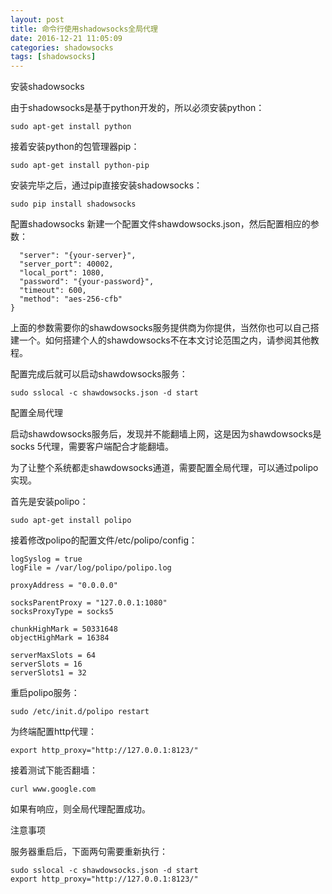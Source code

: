 ```yaml
---
layout: post
title: 命令行使用shadowsocks全局代理
date: 2016-12-21 11:05:09
categories: shadowsocks
tags: [shadowsocks]
---
```



安装shadowsocks

由于shadowsocks是基于python开发的，所以必须安装python：

```
sudo apt-get install python
```
接着安装python的包管理器pip：

```
sudo apt-get install python-pip
```
安装完毕之后，通过pip直接安装shadowsocks：
```
sudo pip install shadowsocks
```
配置shadowsocks
新建一个配置文件shawdowsocks.json，然后配置相应的参数：
``` {
  "server": "{your-server}",
  "server_port": 40002,
  "local_port": 1080,
  "password": "{your-password}",
  "timeout": 600,
  "method": "aes-256-cfb"
}
```
上面的参数需要你的shawdowsocks服务提供商为你提供，当然你也可以自己搭建一个。如何搭建个人的shawdowsocks不在本文讨论范围之内，请参阅其他教程。

配置完成后就可以启动shawdowsocks服务：

```
sudo sslocal -c shawdowsocks.json -d start
```
配置全局代理

启动shawdowsocks服务后，发现并不能翻墙上网，这是因为shawdowsocks是socks 5代理，需要客户端配合才能翻墙。

为了让整个系统都走shawdowsocks通道，需要配置全局代理，可以通过polipo实现。

首先是安装polipo：

```
sudo apt-get install polipo
```
接着修改polipo的配置文件/etc/polipo/config：
```
logSyslog = true
logFile = /var/log/polipo/polipo.log

proxyAddress = "0.0.0.0"

socksParentProxy = "127.0.0.1:1080"
socksProxyType = socks5

chunkHighMark = 50331648
objectHighMark = 16384

serverMaxSlots = 64
serverSlots = 16
serverSlots1 = 32
```
重启polipo服务：

```
sudo /etc/init.d/polipo restart
```
为终端配置http代理：
```
export http_proxy="http://127.0.0.1:8123/"
```
接着测试下能否翻墙：
```
curl www.google.com
```
如果有响应，则全局代理配置成功。

注意事项

服务器重启后，下面两句需要重新执行：
```
sudo sslocal -c shawdowsocks.json -d start
export http_proxy="http://127.0.0.1:8123/"
```
